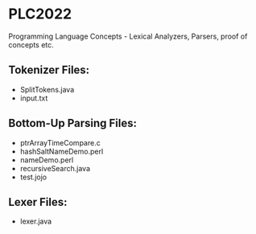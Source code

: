 # PLC2022
Programming Language Concepts - Lexical Analyzers, Parsers, proof of concepts etc.

## Tokenizer Files:
- SplitTokens.java
- input.txt

## Bottom-Up Parsing Files:
- ptrArrayTimeCompare.c
- hashSaltNameDemo.perl
- nameDemo.perl
- recursiveSearch.java
- test.jojo

## Lexer Files:
- lexer.java
